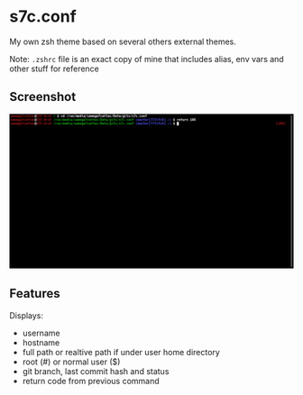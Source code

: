 # s7c.conf
My own zsh theme based on several others external themes.

Note: `.zshrc` file is an exact copy of mine that includes alias, env vars and other stuff for reference

## Screenshot
![screenshot](screenshot.png?raw=true "Screenshot")

## Features
Displays:
  - username
  - hostname
  - full path or realtive path if under user home directory
  - root (#) or normal user ($)
  - git branch, last commit hash and status
  - return code from previous command
